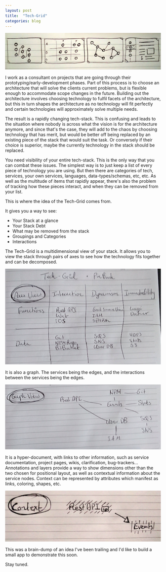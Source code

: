 ```yaml
---
layout: post
title:  "Tech-Grid"
categories: blog
---
```


<img src="/images/tech-grid/overview.jpg" class="fit image" /> 

I work as a consultant on projects that are going through
their prototyping/early-development phases. Part of this
process is to choose an architecture that will solve
the clients current problems, but is flexible enough to
accommodate scope changes in the future.
Building out the architecture involves choosing technology
to fulfil facets of the architecture, but this in turn
shapes the architecture as no technology will fit perfectly
and certain technologies will approximately solve
multiple needs.

The result is a rapidly changing tech-stack. This is confusing
and leads to the situation where nobody is across what the
vision is for the architecture anymore, and since that's the
case, they will add to the chaos by choosing technology that
has merit, but would be better off being replaced by an
existing piece of the stack that would suit the task. Or conversely
if their choice is superior, maybe the currently technology in
the stack should be replaced.

<!--more-->

You need visibility of your entire tech-stack. This is the only
way that you can combat these issues. The simplest way is to just
keep a list of every piece of technology you are using.
But then there are categories of tech, services, your own services,
languages, data-types/schemas, etc, etc.
As well as the multitude of items that rapidly appear, there's
also the problem of tracking how these pieces interact, and
when they can be removed from your list.

This is where the idea of the Tech-Grid comes from.

It gives you a way to see:

* Your Stack at a glance
* Your Stack Debt
* What may be removed from the stack
* Groupings and Categories
* Interactions

The Tech-Grid is a multidimensional view of your stack.
It allows you to view the stack through pairs of axes to
see how the technology fits together and can be decomposed.

<img src="/images/tech-grid/grid.png" class="fit image" /> 

It is also a graph. The services being the edges, and the interactions
between the services being the edges.

<img src="/images/tech-grid/graph.png" class="fit image" />

It is a hyper-document, with links to other information, such
as service documentation, project pages, wikis, clarification,
bug-trackers... Annotations and layers provide a way to show
dimensions other than the two chosen for positional layout,
as well as contextual information about the service nodes.
Context can be represented by attributes which manifest as
links, coloring, shapes, etc.

<img src="/images/tech-grid/context.jpg" class="fit image" />

This was a brain-dump of an idea I've been trailing and I'd
like to build a small app to demonstrate this soon.

Stay tuned.
